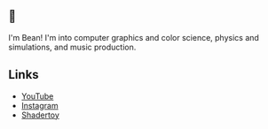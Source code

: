 ## 👋

I'm Bean! I'm into computer graphics and color science, physics and simulations, and music production.

## Links
- [YouTube](https://www.youtube.com/@bean_mhm)
- [Instagram](https://www.instagram.com/bean.idefk/)
- [Shadertoy](https://www.shadertoy.com/user/beans_please)
